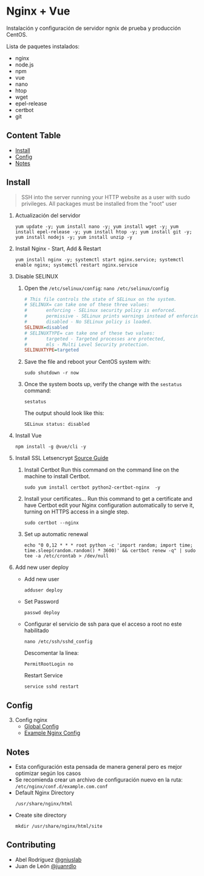 
# Nginx + Vue
Instalación y configuración de servidor ngnix de prueba y producción CentOS.

Lista de paquetes instalados:
- nginx
- node.js
- npm
- vue
- nano
- htop
- wget
- epel-release
- certbot
- git
  
## Content Table

- [Install](#install) 
- [Config](#config) 
- [Notes](#notes)   

## Install
> SSH into the server running your HTTP website as a user with sudo privileges.
> All packages must be installed from the "root" user

1. Actualización del servidor
	```
	yum update -y; yum install nano -y; yum install wget -y; yum install epel-release -y; yum install htop -y; yum install git -y; yum install nodejs -y; yum install unzip -y
	``` 
2. Install Nginx - Start, Add & Restart
	```
	yum install nginx -y; systemctl start nginx.service; systemctl enable nginx; systemctl restart nginx.service
	```
3. Disable SELINUX
	1.  Open the  `/etc/selinux/config`:
	    ``` nano /etc/selinux/config ```
	    
	    ```ini
	    # This file controls the state of SELinux on the system.
	    # SELINUX= can take one of these three values:
	    #       enforcing - SELinux security policy is enforced.
	    #       permissive - SELinux prints warnings instead of enforcing.
	    #       disabled - No SELinux policy is loaded.
	    SELINUX=disabled
	    # SELINUXTYPE= can take one of these two values:
	    #       targeted - Targeted processes are protected,
	    #       mls - Multi Level Security protection.
	    SELINUXTYPE=targeted
	    ```
	    
	2.  Save the file and reboot your CentOS system with:
	    
	    ```
	    sudo shutdown -r now
	    ```
	    
	3.  Once the system boots up, verify the change with the  `sestatus`  command:
	    
	    ```
	    sestatus
	    ```
	    
	    The output should look like this:
	    
	    ```
        SELinux status: disabled
        ```
4. Install Vue

    ```
    npm install -g @vue/cli -y
    ```

8. Install SSL Letsencrypt [Source Guide](https://certbot.eff.org/lets-encrypt/centosrhel7-nginx)
    1. Install Certbot
    Run this command on the command line on the machine to install Certbot.

        ``` 
        sudo yum install certbot python2-certbot-nginx  -y
        ```
    2. Install your certificates...
    Run this command to get a certificate and have Certbot edit your Nginx configuration automatically to serve it, turning on HTTPS access in a single step.

        ```
        sudo certbot --nginx
        ```

    3. Set up automatic renewal

        ```
        echo "0 0,12 * * * root python -c 'import random; import time; time.sleep(random.random() * 3600)' && certbot renew -q" | sudo tee -a /etc/crontab > /dev/null
        ```
9. Add new user deploy
	- Add new user
		```
		adduser deploy
		```
	- Set Password
		```
		passwd deploy
		```
	- Configurar el servicio de ssh para que el acceso a root no este habilitado
		```
		nano /etc/ssh/sshd_config
		```
		Descomentar la linea:
		```
		PermitRootLogin no
		```
		Restart Service
		```
		service sshd restart
		```

## Config
3. Config nginx
    - [Global Config](../resources/nginx.conf)
    - [Example Nginx Config](../resources/ngnix-example-vue-conf.md)
## Notes
- Esta configuración esta pensada de manera general pero es mejor optimizar según los casos
- Se recomienda crear un archivo de configuración nuevo en la ruta: `/etc/nginx/conf.d/example.com.conf`
- Default Nginx Directory
    ```
    /usr/share/nginx/html
    ```
- Create site directory
	```
    mkdir /usr/share/nginx/html/site
    ```
## Contributing
  
- Abel Rodríguez [@gniuslab](https://github.com/gniuslab)
- Juan de León [@juanrdlo](https://github.com/juanrdlo)
